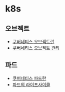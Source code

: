 # k8s 
## 오브젝트
* [쿠버네티스 오브젝트란](./what-does-mean-k8s-object.md)
* [쿠버네티스 오브젝트 관리](./k8s-object-management.md)

## 파드
* [쿠버네티스 파드란](./what-does-mean-k8s-pod.md)
* [파드의 라이프사이클](./pod-life-cycle.md)
